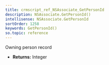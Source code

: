 ```yaml
---
title: crmscript_ref_NSAssociate_GetPersonId
description: NSAssociate.GetPersonId()
intellisense: NSAssociate.GetPersonId
sortOrder: 1258
keywords: GetPersonId()
so.topic: reference
---
```



Owning person record



* **Returns:** Integer


